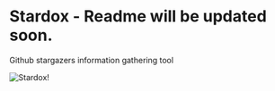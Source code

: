 # Stardox - Readme will be updated soon.
Github stargazers information gathering tool

  
![Stardox!](https://i.imgur.com/RxVd4Or.png)
